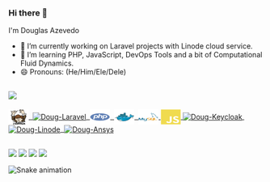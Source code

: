 ### Hi there 👋

I'm Douglas Azevedo

- 🔭 I’m currently working on Laravel projects with Linode cloud service.
- 🌱 I’m learning PHP, JavaScript, DevOps Tools and a bit of Computational Fluid Dynamics.
- 😄 Pronouns: (He/Him/Ele/Dele)
##

<div>
  <a href="https://github.com/azvdouglas">
  <img height="160em" src="https://github-readme-stats.vercel.app/api/top-langs/?username=azvdouglas&layout=compact&langs_count=7&theme=dark&count_private=true"/>
</div>
<div style="display: space-evenly"><br>
  <img align="center" alt="Doug-Composer" height="30" width="40" src="https://github.com/devicons/devicon/blob/master/icons/composer/composer-original.svg">&nbsp
  <img align="center" alt="Doug-Laravel" height="30" width="40" src="https://laravel.com/img/logomark.min.svg">&nbsp
  <img align="center" alt="Doug-Php" height="30" width="40" src="https://github.com/devicons/devicon/blob/master/icons/php/php-plain.svg">&nbsp
  <img align="center" alt="Doug-Docker" height="30" width="40" src="https://github.com/devicons/devicon/blob/master/icons/docker/docker-original.svg">&nbsp
  <img align="center" alt="Doug-Mysql" height="30" width="40" src="https://github.com/devicons/devicon/blob/master/icons/mysql/mysql-original-wordmark.svg">
  <img align="center" alt="Doug-JS" height="30" width="40" src="https://raw.githubusercontent.com/devicons/devicon/master/icons/javascript/javascript-plain.svg">
  <img align="center" alt="Doug-Keycloak" height="60" width="60" src="https://chronicler.tech/content/images/2021/02/avatar.png">&nbsp
  <img align="center" alt="Doug-Linode" height="50" width="100" src="https://download.logo.wine/logo/Linode/Linode-Logo.wine.png">&nbsp
  <img align="center" alt="Doug-Ansys" height="30" width="60" src="https://upload.wikimedia.org/wikipedia/commons/thumb/1/14/Ansys_logo_%282019%29.svg/2560px-Ansys_logo_%282019%29.svg.png">
  
</div>
  
  ##
 
<div>
  <a href="https://instagram.com/azvdouglas" target="_blank"><img src="https://img.shields.io/badge/-Instagram-%23E4405F?style=for-the-badge&logo=instagram&logoColor=white" target="_blank"></a>
  <a href = "mailto:douglas.souza@edu.ufes.br"><img src="https://img.shields.io/badge/-Gmail-%23333?style=for-the-badge&logo=gmail&logoColor=white" target="_blank"></a>
  <a href="https://www.linkedin.com/in/azvdouglas/" target="_blank"><img src="https://img.shields.io/badge/-LinkedIn-%230077B5?style=for-the-badge&logo=linkedin&logoColor=white" target="_blank"></a> 
   <a href="https://twitter.com/azvdouglas" target="_blank"><img src="https://img.shields.io/badge/-Twitter-%23E4405F?style=for-the-badge&logo=twitter&logoColor=white" target="_blank"></a>
 
  ![Snake animation](https://github.com/azvdouglas/azvdouglas/blob/output/github-contribution-grid-snake.svg)
 
</div>
